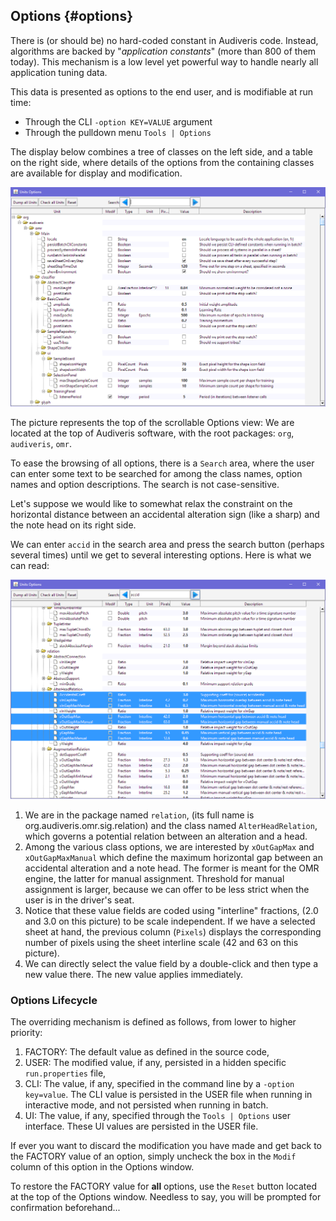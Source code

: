 ## Options {#options}

There is (or should be) no hard-coded constant in Audiveris code.
Instead, algorithms are backed by "_application constants_" (more than 800 of them today).
This mechanism is a low level yet powerful way to handle nearly all application tuning data.

This data is presented as options to the end user, and is modifiable at run time:
* Through the CLI `-option KEY=VALUE` argument
* Through the pulldown menu `Tools | Options`

The display below combines a tree of classes on the left side, and a table on the right side,
where details of the options from the containing classes are available for display and modification.

![](../assets/options.png)

The picture represents the top of the scrollable Options view:
We are located at the top of Audiveris software, with the root packages: `org`, `audiveris`, `omr`.

To ease the browsing of all options, there is a `Search` area, where the user can enter some text
to be searched for among the class names, option names and option descriptions.
The search is not case-sensitive.

Let's suppose we would like to somewhat relax the constraint on the horizontal distance between
an accidental alteration sign (like a sharp) and the note head on its right side.

We can enter `accid` in the search area and press the search button (perhaps several times)
until we get to several interesting options.
Here is what we can read:

![](../assets/options_accid.png)

1. We are in the package named `relation`, (its full name is org.audiveris.omr.sig.relation)
and the class named `AlterHeadRelation`, which governs a potential relation between an alteration
and a head.
2. Among the various class options, we are interested by `xOutGapMax` and `xOutGapMaxManual` which
define the maximum horizontal gap between an accidental alteration and a note head.
The former is meant for the OMR engine, the latter for manual assignment.
Threshold for manual assignment is larger,  because we can offer to be less strict when the user
is in the driver's seat.
3. Notice that these value fields are coded using "interline" fractions,
(2.0 and 3.0 on this picture) to be scale independent.
If we have a selected sheet at hand, the previous column (`Pixels`) displays the corresponding
number of pixels using the sheet interline scale (42 and 63 on this picture).
4. We can directly select the value field by a double-click and then type a new
value there.
The new value applies immediately.

### Options Lifecycle

The overriding mechanism is defined as follows, from lower to higher priority:

1.  FACTORY: The default value as defined in the source code,
2.  USER: The modified value, if any, persisted in a hidden specific `run.properties` file,
3.  CLI: The value, if any, specified in the command line by a `-option key=value`.
The CLI value is persisted in the USER file when running in interactive mode,
and not persisted when running in batch.
4.  UI: The value, if any, specified through the `Tools | Options` user interface.
These UI values are persisted in the USER file.

If ever you want to discard the modification you have made and get back to the FACTORY value of an
option, simply uncheck the box in the `Modif` column of this option in the Options window.

To restore the FACTORY value for **all** options, use the `Reset` button located at the top of the
Options window.
Needless to say, you will be prompted for confirmation beforehand...
